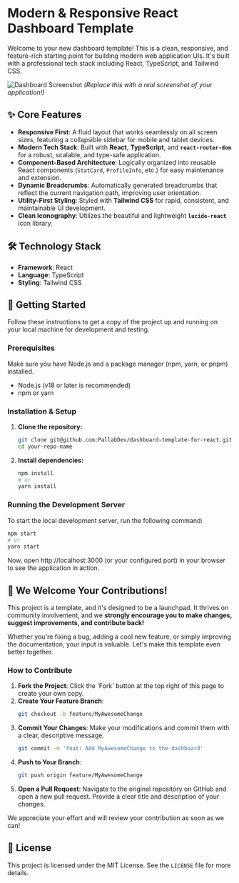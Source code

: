 # Modern & Responsive React Dashboard Template

Welcome to your new dashboard template! This is a clean, responsive, and feature-rich starting point for building modern web application UIs. It's built with a professional tech stack including React, TypeScript, and Tailwind CSS.

![Dashboard Screenshot](https://res.cloudinary.com/dfwgiivke/image/upload/v1758053537/screencapture-localhost-5173-dashboard-profile-2025-09-17-01_29_05_ijsegm.png)
*(Replace this with a real screenshot of your application!)*

## ✨ Core Features

-   **Responsive First**: A fluid layout that works seamlessly on all screen sizes, featuring a collapsible sidebar for mobile and tablet devices.
-   **Modern Tech Stack**: Built with **React**, **TypeScript**, and **`react-router-dom`** for a robust, scalable, and type-safe application.
-   **Component-Based Architecture**: Logically organized into reusable React components (`StatCard`, `ProfileInfo`, etc.) for easy maintenance and extension.
-   **Dynamic Breadcrumbs**: Automatically generated breadcrumbs that reflect the current navigation path, improving user orientation.
-   **Utility-First Styling**: Styled with **Tailwind CSS** for rapid, consistent, and maintainable UI development.
-   **Clean Iconography**: Utilizes the beautiful and lightweight **`lucide-react`** icon library.

## 🛠️ Technology Stack

-   **Framework**: React
-   **Language**: TypeScript
-   **Styling**: Tailwind CSS

## 🚀 Getting Started

Follow these instructions to get a copy of the project up and running on your local machine for development and testing.

### Prerequisites

Make sure you have Node.js and a package manager (npm, yarn, or pnpm) installed.

-   Node.js (v18 or later is recommended)
-   npm or yarn

### Installation & Setup

1.  **Clone the repository:**
    ```bash
    git clone git@github.com:PallabDev/dashboard-template-for-react.git
    cd your-repo-name
    ```

2.  **Install dependencies:**
    ```bash
    npm install
    # or
    yarn install
    ```

### Running the Development Server

To start the local development server, run the following command:

```bash
npm start
# or
yarn start
```

Now, open http://localhost:3000 (or your configured port) in your browser to see the application in action.

## 🤝 We Welcome Your Contributions!

This project is a template, and it's designed to be a launchpad. It thrives on community involvement, and we **strongly encourage you to make changes, suggest improvements, and contribute back!**

Whether you're fixing a bug, adding a cool new feature, or simply improving the documentation, your input is valuable. Let's make this template even better together.

### How to Contribute

1.  **Fork the Project**: Click the 'Fork' button at the top right of this page to create your own copy.
2.  **Create Your Feature Branch**:
    ```bash
    git checkout -b feature/MyAwesomeChange
    ```
3.  **Commit Your Changes**: Make your modifications and commit them with a clear, descriptive message.
    ```bash
    git commit -m 'feat: Add MyAwesomeChange to the dashboard'
    ```
4.  **Push to Your Branch**:
    ```bash
    git push origin feature/MyAwesomeChange
    ```
5.  **Open a Pull Request**: Navigate to the original repository on GitHub and open a new pull request. Provide a clear title and description of your changes.

We appreciate your effort and will review your contribution as soon as we can!

## 📄 License

This project is licensed under the MIT License. See the `LICENSE` file for more details.

